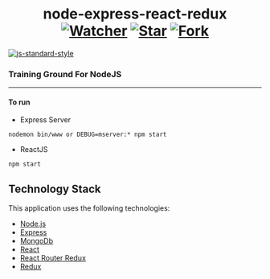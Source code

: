 <h1 align="center">
	node-express-react-redux
	<br>
	<a href="https://github.com/markrowi/node-express-react-redux/watchers"><img src="https://img.shields.io/github/watchers/markrowi/node-express-react-redux.svg?style=social&label=Watch&maxAge=2592000" alt="Watcher"></a>
	<a href="https://github.com/markrowi/node-express-react-redux/stargazers"><img src="https://img.shields.io/github/stars/markrowi/node-express-react-redux.svg?style=social&label=Star&maxAge=2592000" alt="Star"></a>
	<a href="https://github.com/markrowi/node-express-react-redux/network"><img src="https://img.shields.io/github/forks/markrowi/node-express-react-redux.svg?style=social&label=Fork" alt="Fork"></a>
</h1>

[![js-standard-style](https://img.shields.io/badge/code%20style-standard-brightgreen.svg?style=flat)](https://github.com/feross/standard)


### Training Ground For NodeJS
---
#### To run

- Express Server

```
nodemon bin/www or DEBUG=mserver:* npm start
```

- ReactJS 

```
npm start
```

## Technology Stack

This application uses the following technologies:

- [Node.js](https://nodejs.org)
- [Express](http://expressjs.com)
- [MongoDb](https://www.mongodb.com/)
- [React](https://facebook.github.io/react/)
- [React Router Redux](https://github.com/ReactTraining/react-router/tree/master/packages/react-router-redux)
- [Redux](https://github.com/reactjs/redux)
